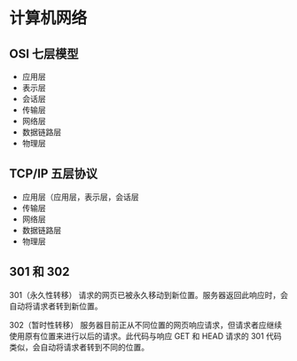 # 计算机网络

## OSI 七层模型

- 应用层
- 表示层
- 会话层
- 传输层
- 网络层
- 数据链路层
- 物理层

## TCP/IP 五层协议

- 应用层（应用层，表示层，会话层
- 传输层
- 网络层
- 数据链路层
- 物理层

## 301 和 302

301（永久性转移）
请求的网页已被永久移动到新位置。服务器返回此响应时，会自动将请求者转到新位置。

302（暂时性转移）
服务器目前正从不同位置的网页响应请求，但请求者应继续使用原有位置来进行以后的请求。此代码与响应 GET 和 HEAD 请求的 301 代码类似，会自动将请求者转到不同的位置。
